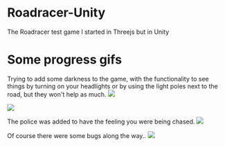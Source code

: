 # Roadracer-Unity
The Roadracer test game I started in Threejs but in Unity

# Some progress gifs


Trying to add some darkness to the game, with the functionality to see things by turning on your headlights or by using the light poles next to the road, but they won't help as much.
![](https://media.giphy.com/media/NsF13pDKVNGhzyia3J/giphy.gif)


![](https://i.imgur.com/r7kgZBw.jpg)

The police was added to have the feeling you were being chased.
![](https://media.giphy.com/media/3YHzY3T4bViG2hmnlN/giphy.gif)


Of course there were some bugs along the way..
![](https://media.giphy.com/media/uANGAKG5dwWppaZCKc/giphy.gif)
